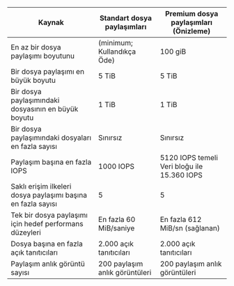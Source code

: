 | Kaynak | Standart dosya paylaşımları | Premium dosya paylaşımları (Önizleme) |
|----------|---------------|------------------------------------------|
| En az bir dosya paylaşımı boyutunu | (minimum; Kullandıkça Öde) | 100 giB |
| Bir dosya paylaşımı en büyük boyutu | 5 TiB | 5 TiB |
| Bir dosya paylaşımındaki dosyasının en büyük boyutu | 1 TiB | 1 TiB |
| Bir dosya paylaşımındaki dosyaları en fazla sayısı | Sınırsız | Sınırsız |
| Paylaşım başına en fazla IOPS | 1000 IOPS | 5120 IOPS temeli<br />Veri bloğu ile 15.360 IOPS |
| Saklı erişim ilkeleri dosya paylaşımı başına en fazla sayısı | 5 | 5 |
| Tek bir dosya paylaşımı için hedef performans düzeyleri | En fazla 60 MiB/saniye | En fazla 612 MiB/sn (sağlanan) |
| Dosya başına en fazla açık tanıtıcıları | 2.000 açık tanıtıcıları | 2.000 açık tanıtıcıları |
| Paylaşım anlık görüntü sayısı | 200 paylaşım anlık görüntüleri | 200 paylaşım anlık görüntüleri |